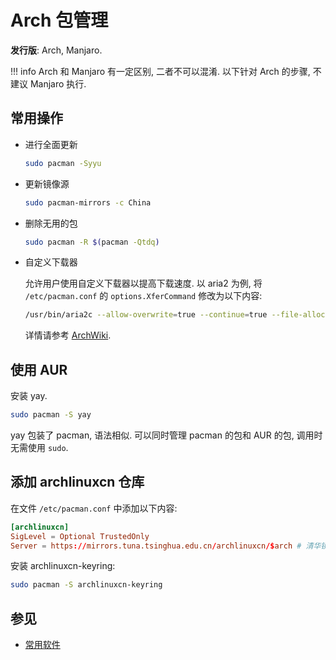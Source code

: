 # Arch 包管理

**发行版**: Arch, Manjaro.  

!!! info
    Arch 和 Manjaro 有一定区别, 二者不可以混淆. 以下针对 Arch 的步骤, 不建议 Manjaro 执行.  

## 常用操作

- 进行全面更新

    ```sh
    sudo pacman -Syyu
    ```

- 更新镜像源

    ```sh
    sudo pacman-mirrors -c China
    ```

- 删除无用的包

    ```sh
    sudo pacman -R $(pacman -Qtdq)
    ```

- 自定义下载器

    允许用户使用自定义下载器以提高下载速度. 以 aria2 为例, 将 `/etc/pacman.conf` 的 `options.XferCommand` 修改为以下内容:  

    ```sh
    /usr/bin/aria2c --allow-overwrite=true --continue=true --file-allocation=none --log-level=error --max-tries=2 --max-connection-per-server=2 --max-file-not-found=5 --min-split-size=5M --no-conf --remote-time=true --summary-interval=60 --timeout=5 --dir=/ --out %o %u
    ```

    详情请参考 [ArchWiki](https://wiki.archlinux.org/title/Pacman/Tips_and_tricks#Performance).  

## 使用 AUR

安装 yay.  

```sh
sudo pacman -S yay
```

yay 包装了 pacman, 语法相似. 可以同时管理 pacman 的包和 AUR 的包, 调用时无需使用 `sudo`.  

## 添加 archlinuxcn 仓库

在文件 `/etc/pacman.conf` 中添加以下内容:  

```conf
[archlinuxcn]
SigLevel = Optional TrustedOnly
Server = https://mirrors.tuna.tsinghua.edu.cn/archlinuxcn/$arch # 清华镜像
```

安装 archlinuxcn-keyring:  

```sh
sudo pacman -S archlinuxcn-keyring
```

## 参见

- [常用软件](../其他/常用软件.md)

